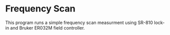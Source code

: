 # Frequency Scan

This program runs a simple frequency scan measurment using SR-810 lock-in and Bruker ER032M field controller.

